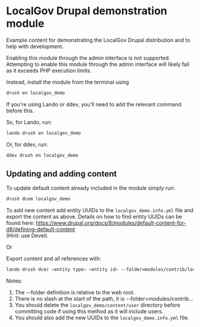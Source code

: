 # LocalGov Drupal demonstration module

Example content for demonstrating the LocalGov Drupal distribution and to help
with development.

Enabling this module through the admin interface is not supported. Attempting to enable this module through the admin interface will likely fail as it exceeds PHP execution limits.

Instead, install the module from the terminal using

```bash
drush en localgov_demo
```

If you're using Lando or ddev, you'll need to add the relevant command before this.

So, for Lando, run:

```bash
lando drush en localgov_demo
```

Or, for ddev, run:

```bash
ddev drush en localgov_demo
```

## Updating and adding content

To update default content already included in the module simply run:

```bash
drush dcem localgov_demo
```

To add new content add entity UUIDs to the `localgov_demo.info.yml` file and
export the content as above. Details on how to find entity UUIDs can be found
here:
<https://www.drupal.org/docs/8/modules/default-content-for-d8/defining-default-content> \
(Hint: use Devel).

Or

Export content and all references with:

```bash
lando drush dcer <entity type> <entity id> --folder=modules/contrib/localgov_demo/content/
```

Notes:

1. The --folder definition is relative to the web root.
2. There is no slash at the start of the path, it is --folder=modules/contrib...
3. You should delete the `localgov_demo/content/user` directory before
committing code if using this method as it will include users.
4. You should also add the new UUIDs to the `localgov_demo.info.yml` file.
